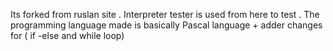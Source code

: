 Its forked from ruslan site . 
Interpreter tester is used from here to test .
The programming language made is basically Pascal language + adder changes for ( if -else and while loop)
